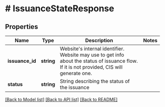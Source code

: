 # # IssuanceStateResponse

## Properties

Name | Type | Description | Notes
------------ | ------------- | ------------- | -------------
**issuance_id** | **string** | Website&#39;s internal identifier. Website may use to get info about the status of issuance flow. If it is not provided, CIS will generate one. |
**status** | **string** | String describing the status of the issuance |

[[Back to Model list]](../../README.md#models) [[Back to API list]](../../README.md#endpoints) [[Back to README]](../../README.md)
